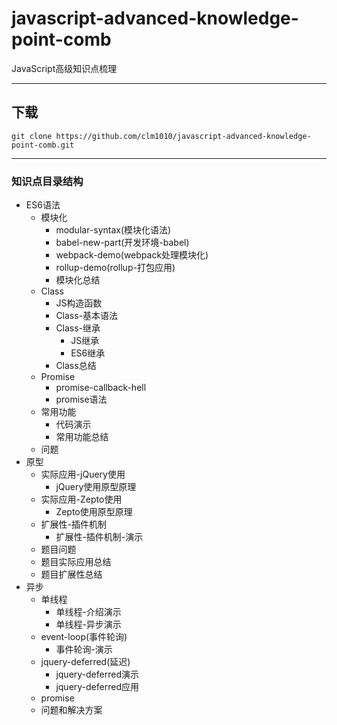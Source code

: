 # javascript-advanced-knowledge-point-comb
JavaScript高级知识点梳理

****

## 下载
```shell
git clone https://github.com/clm1010/javascript-advanced-knowledge-point-comb.git
```

****

### 知识点目录结构
  * ES6语法
    * 模块化
      * modular-syntax(模块化语法)
      * babel-new-part(开发环境-babel)
      * webpack-demo(webpack处理模块化)
      * rollup-demo(rollup-打包应用)
      * 模块化总结
    * Class
      * JS构造函数
      * Class-基本语法
      * Class-继承
        * JS继承
        * ES6继承
      * Class总结
    * Promise
      * promise-callback-hell
      * promise语法
    * 常用功能
      * 代码演示
      * 常用功能总结
    * 问题
  * 原型
    * 实际应用-jQuery使用
      * jQuery使用原型原理
    * 实际应用-Zepto使用
      * Zepto使用原型原理
    * 扩展性-插件机制
      * 扩展性-插件机制-演示
    * 题目问题
    * 题目实际应用总结
    * 题目扩展性总结
  * 异步
    * 单线程
      * 单线程-介绍演示
      * 单线程-异步演示
    * event-loop(事件轮询)
      * 事件轮询-演示
    * jquery-deferred(延迟)
      * jquery-deferred演示
      * jquery-deferred应用
    * promise
    * 问题和解决方案
